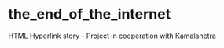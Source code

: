 # the_end_of_the_internet
HTML Hyperlink story - Project in cooperation with [Kamalanetra](https://www.kamalanetrahung.com/)
